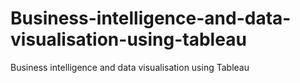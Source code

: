 # Business-intelligence-and-data-visualisation-using-tableau
Business intelligence and data visualisation using Tableau
